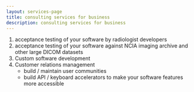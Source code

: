 ```yaml
---
layout: services-page
title: consulting services for business
description: consulting services for business
---
```


1. acceptance testing of your software by radiologist developers
2. acceptance testing of your software against NCIA imaging archive and other large DICOM datasets
3. Custom software development
4. Customer relations management
	- build / maintain user communities
	- build API / keyboard accelerators to make your software features more accessible
